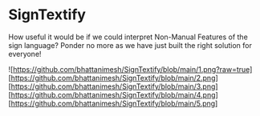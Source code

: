 # SignTextify
How useful it would be if we could interpret Non-Manual Features of the sign language? Ponder no more as we have just built the right solution for everyone!

![https://github.com/bhattanimesh/SignTextify/blob/main/1.png?raw=true]
[https://github.com/bhattanimesh/SignTextify/blob/main/2.png]
[https://github.com/bhattanimesh/SignTextify/blob/main/3.png]
[https://github.com/bhattanimesh/SignTextify/blob/main/4.png]
[https://github.com/bhattanimesh/SignTextify/blob/main/5.png]
